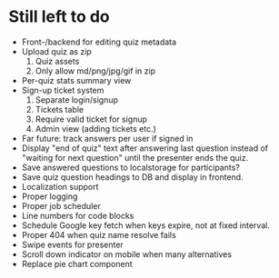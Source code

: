 Still left to do
================

* Front-/backend for editing quiz metadata
* Upload quiz as zip
    1. Quiz assets
    2. Only allow md/png/jpg/gif in zip
* Per-quiz stats summary view
* Sign-up ticket system
    1. Separate login/signup
    2. Tickets table
    3. Require valid ticket for signup
    4. Admin view (adding tickets etc.)
* Far future: track answers per user if signed in
* Display "end of quiz" text after answering last question instead of "waiting
  for next question" until the presenter ends the quiz.
* Save answered questions to localstorage for participants?
* Save quiz question headings to DB and display in frontend.
* Localization support
* Proper logging
* Proper job scheduler
* Line numbers for code blocks
* Schedule Google key fetch when keys expire, not at fixed interval.
* Proper 404 when quiz name resolve fails
* Swipe events for presenter
* Scroll down indicator on mobile when many alternatives
* Replace pie chart component
